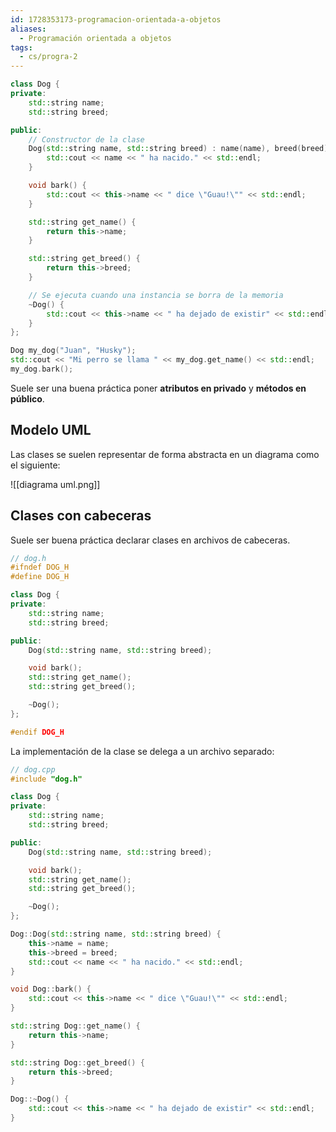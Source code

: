 ```yaml
---
id: 1728353173-programacion-orientada-a-objetos
aliases:
  - Programación orientada a objetos
tags:
  - cs/progra-2
---
```


```cpp
class Dog {
private:
    std::string name;
    std::string breed;

public:
    // Constructor de la clase
    Dog(std::string name, std::string breed) : name(name), breed(breed) {
        std::cout << name << " ha nacido." << std::endl;
    }

    void bark() {
        std::cout << this->name << " dice \"Guau!\"" << std::endl;
    }

    std::string get_name() {
        return this->name;
    }

    std::string get_breed() {
        return this->breed;
    }

    // Se ejecuta cuando una instancia se borra de la memoria
    ~Dog() {
        std::cout << this->name << " ha dejado de existir" << std::endl;
    }
};

Dog my_dog("Juan", "Husky");
std::cout << "Mi perro se llama " << my_dog.get_name() << std::endl;
my_dog.bark();
```

Suele ser una buena práctica poner **atributos en privado** y **métodos en público**.

## Modelo UML

Las clases se suelen representar de forma abstracta en un diagrama como el siguiente:

![[diagrama uml.png]]

## Clases con cabeceras

Suele ser buena práctica declarar clases en archivos de cabeceras.

```cpp
// dog.h
#ifndef DOG_H
#define DOG_H

class Dog {
private:
    std::string name;
    std::string breed;

public:
    Dog(std::string name, std::string breed);

    void bark();
    std::string get_name();
    std::string get_breed();

    ~Dog();
};

#endif DOG_H
```

La implementación de la clase se delega a un archivo separado:

```cpp
// dog.cpp
#include "dog.h"

class Dog {
private:
    std::string name;
    std::string breed;

public:
    Dog(std::string name, std::string breed);

    void bark();
    std::string get_name();
    std::string get_breed();

    ~Dog();
};

Dog::Dog(std::string name, std::string breed) {
    this->name = name;
    this->breed = breed;
    std::cout << name << " ha nacido." << std::endl;
}

void Dog::bark() {
    std::cout << this->name << " dice \"Guau!\"" << std::endl;
}

std::string Dog::get_name() {
    return this->name;
}

std::string Dog::get_breed() {
    return this->breed;
}

Dog::~Dog() {
    std::cout << this->name << " ha dejado de existir" << std::endl;
}
```

